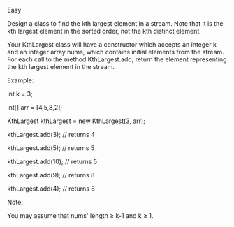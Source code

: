 Easy

Design a class to find the kth largest element in a stream. Note that it is the kth largest element in the sorted order, not the kth distinct element.

Your KthLargest class will have a constructor which accepts an integer k and an integer array nums, which contains initial elements from the stream. For each call to the method KthLargest.add, return the element representing the kth largest element in the stream.

Example:

int k = 3;

int[] arr = [4,5,8,2];

KthLargest kthLargest = new KthLargest(3, arr);

kthLargest.add(3);   // returns 4

kthLargest.add(5);   // returns 5

kthLargest.add(10);  // returns 5

kthLargest.add(9);   // returns 8

kthLargest.add(4);   // returns 8

Note: 

You may assume that nums' length ≥ k-1 and k ≥ 1.
